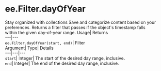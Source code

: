  
#  ee.Filter.dayOfYear 
Stay organized with collections  Save and categorize content based on your preferences. 
Returns a filter that passes if the object's timestamp falls within the given day-of-year range. Usage| Returns  
---|---  
`ee.Filter.dayOfYear(start, end)`| Filter  
Argument| Type| Details  
---|---|---  
`start`| Integer| The start of the desired day range, inclusive.  
`end`| Integer| The end of the desired day range, inclusive.  
